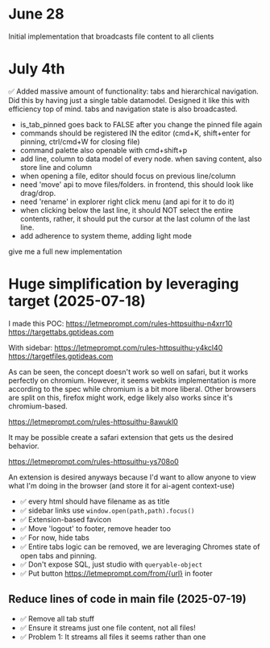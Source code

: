 # June 28

Initial implementation that broadcasts file content to all clients

# July 4th

✅ Added massive amount of functionality: tabs and hierarchical navigation. Did this by having just a single table datamodel. Designed it like this with efficiency top of mind. tabs and navigation state is also broadcasted.

- is_tab_pinned goes back to FALSE after you change the pinned file again
- commands should be registered IN the editor (cmd+K, shift+enter for pinning, ctrl/cmd+W for closing file)
- command palette also openable with cmd+shift+p
- add line, column to data model of every node. when saving content, also store line and column
- when opening a file, editor should focus on previous line/column
- need 'move' api to move files/folders. in frontend, this should look like drag/drop.
- need 'rename' in explorer right click menu (and api for it to do it)
- when clicking below the last line, it should NOT select the entire contents, rather, it should put the cursor at the last column of the last line.
- add adherence to system theme, adding light mode

give me a full new implementation

# Huge simplification by leveraging target (2025-07-18)

I made this POC: https://letmeprompt.com/rules-httpsuithu-n4xrr10 https://targettabs.gptideas.com

With sidebar: https://letmeprompt.com/rules-httpsuithu-y4kcl40 https://targetfiles.gptideas.com

As can be seen, the concept doesn't work so well on safari, but it works perfectly on chromium. However, it seems webkits implementation is more according to the spec while chromium is a bit more liberal. Other browsers are split on this, firefox might work, edge likely also works since it's chromium-based.

https://letmeprompt.com/rules-httpsuithu-8awukl0

It may be possible create a safari extension that gets us the desired behavior.

https://letmeprompt.com/rules-httpsuithu-ys708o0

An extension is desired anyways because I'd want to allow anyone to view what I'm doing in the browser (and store it for ai-agent context-use)

- ✅ every html should have filename as as title
- ✅ sidebar links use `window.open(path,path).focus()`
- ✅ Extension-based favicon
- ✅ Move 'logout' to footer, remove header too
- ✅ For now, hide tabs
- ✅ Entire tabs logic can be removed, we are leveraging Chromes state of open tabs and pinning.
- ✅ Don't expose SQL, just studio with `queryable-object`
- ✅ Put button https://letmeprompt.com/from/{url} in footer

## Reduce lines of code in main file (2025-07-19)

- ✅ Remove all tab stuff
- ✅ Ensure it streams just one file content, not all files!
- ✅ Problem 1: It streams all files it seems rather than one
